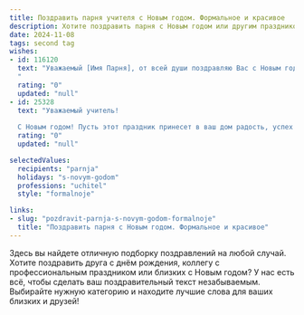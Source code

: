 ```yaml
---
title: Поздравить парня учителя с Новым годом. Формальное и красивое
description: Хотите поздравить парня с Новым годом или другим праздником? Наш ИИ создаст незабываемое поздравление, а вы обязательно выделитесь среди других.  
date: 2024-11-08
tags: second tag
wishes:
- id: 116120
  text: "Уважаемый [Имя Парня], от всей души поздравляю Вас с Новым годом! Желаю Вам в наступающем году крепкого здоровья, вдохновения в Вашей важной и благородной профессии учителя, успехов во всех начинаниях и душевного тепла в кругу близких людей. Пусть Новый год принесёт Вам радость, счастье и исполнение всех Ваших надежд.
  "
  rating: "0"
  updated: "null"
- id: 25328
  text: "Уважаемый учитель!
  
  С Новым годом! Пусть этот праздник принесет в ваш дом радость, успех и благополучие. Ваш труд, усердие и преданность делу образования не остаются незамеченными. Благодарим вас за вашу работу, которая способствует развитию будущих поколений. Желаем вам новых достижений, здоровья и счастья. Пусть каждый день нового года будет наполнен яркими впечатлениями и приятными сюрпризами. С наилучшими пожеланиями в этот светлый праздник!"
  rating: "0"
  updated: "null"

selectedValues:
  recipients: "parnja"
  holidays: "s-novym-godom"
  professions: "uchitel"
  style: "formalnoje"

links:
- slug: "pozdravit-parnja-s-novym-godom-formalnoje"
  title: "Поздравить парня с Новым годом. Формальное и красивое"
---
```


Здесь вы найдете отличную подборку поздравлений на любой случай.
Хотите поздравить друга с днём рождения, коллегу с профессиональным праздником или близких с Новым годом? У нас есть всё, чтобы сделать ваш поздравительный текст незабываемым. Выбирайте нужную категорию и находите лучшие слова для ваших близких и друзей!
